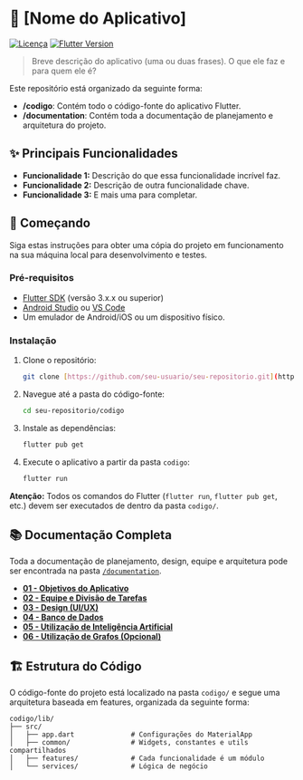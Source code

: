 # 📱 [Nome do Aplicativo]

[![Licença](https://img.shields.io/badge/license-MIT-blue.svg)](LICENSE)
[![Flutter Version](https://img.shields.io/badge/Flutter-3.x.x-blue)](https://flutter.dev/)

> Breve descrição do aplicativo (uma ou duas frases). O que ele faz e para quem ele é?

Este repositório está organizado da seguinte forma:
- **/codigo**: Contém todo o código-fonte do aplicativo Flutter.
- **/documentation**: Contém toda a documentação de planejamento e arquitetura do projeto.

## ✨ Principais Funcionalidades

* **Funcionalidade 1:** Descrição do que essa funcionalidade incrível faz.
* **Funcionalidade 2:** Descrição de outra funcionalidade chave.
* **Funcionalidade 3:** E mais uma para completar.

## 🚀 Começando

Siga estas instruções para obter uma cópia do projeto em funcionamento na sua máquina local para desenvolvimento e testes.

### Pré-requisitos

* [Flutter SDK](https://flutter.dev/docs/get-started/install) (versão 3.x.x ou superior)
* [Android Studio](https://developer.android.com/studio) ou [VS Code](https://code.visualstudio.com/)
* Um emulador de Android/iOS ou um dispositivo físico.

### Instalação

1.  Clone o repositório:
    ```sh
    git clone [https://github.com/seu-usuario/seu-repositorio.git](https://github.com/seu-usuario/seu-repositorio.git)
    ```
2.  Navegue até a pasta do código-fonte:
    ```sh
    cd seu-repositorio/codigo
    ```
3.  Instale as dependências:
    ```sh
    flutter pub get
    ```
4.  Execute o aplicativo a partir da pasta `codigo`:
    ```sh
    flutter run
    ```
**Atenção:** Todos os comandos do Flutter (`flutter run`, `flutter pub get`, etc.) devem ser executados de dentro da pasta `codigo/`.

## 📚 Documentação Completa

Toda a documentação de planejamento, design, equipe e arquitetura pode ser encontrada na pasta [`/documentation`](./documentation/).

* [**01 - Objetivos do Aplicativo**](./documentation/01_OBJETIVOS.md)
* [**02 - Equipe e Divisão de Tarefas**](./documentation/02_EQUIPE_E_TAREFAS.md)
* [**03 - Design (UI/UX)**](./documentation/03_DESIGN_UI_UX.md)
* [**04 - Banco de Dados**](./documentation/04_BANCO_DE_DADOS.md)
* [**05 - Utilização de Inteligência Artificial**](./documentation/05_Utilizacao_IA.md)
* [**06 - Utilização de Grafos (Opcional)**](./documentation/06_Utilizacao_Grafos_Opcional.md)

## 🏗️ Estrutura do Código

O código-fonte do projeto está localizado na pasta `codigo/` e segue uma arquitetura baseada em features, organizada da seguinte forma:

```
codigo/lib/
├── src/
│   ├── app.dart              # Configurações do MaterialApp
│   ├── common/               # Widgets, constantes e utils compartilhados
│   ├── features/             # Cada funcionalidade é um módulo
│   └── services/             # Lógica de negócio
